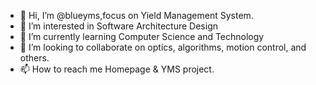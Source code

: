 - 👋 Hi, I’m @blueyms,focus on Yield Management System.
- 👀 I’m interested in Software Architecture Design 
- 🌱 I’m currently learning Computer Science and Technology
- 💞️ I’m looking to collaborate on  optics, algorithms, motion control, and others.
- 📫 How to reach me Homepage & YMS project.

<!---
blueyms/blueyms is a ✨ special ✨ repository because its `README.md` (this file) appears on your GitHub profile.
You can click the Preview link to take a look at your changes.
--->
